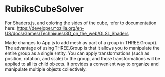 # RubiksCubeSolver

For Shaders.js, and coloring the sides of the cube, refer to documentation here: 
https://developer.mozilla.org/en-US/docs/Games/Techniques/3D_on_the_web/GLSL_Shaders

Made changes to App.js to add mesh as part of a group in THREE.Group(). The advantage of using THREE.Group is that it allows you to manipulate the entire group as a single entity. You can apply transformations (such as position, rotation, and scale) to the group, and those transformations will be applied to all its child objects. It provides a convenient way to organize and manipulate multiple objects collectively.




